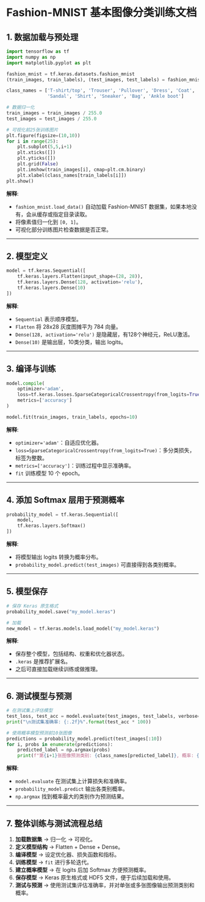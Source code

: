 # Fashion-MNIST 基本图像分类训练文档

## 1. 数据加载与预处理

```python
import tensorflow as tf
import numpy as np
import matplotlib.pyplot as plt

fashion_mnist = tf.keras.datasets.fashion_mnist
(train_images, train_labels), (test_images, test_labels) = fashion_mnist.load_data()

class_names = ['T-shirt/top', 'Trouser', 'Pullover', 'Dress', 'Coat',
               'Sandal', 'Shirt', 'Sneaker', 'Bag', 'Ankle boot']

# 数据归一化
train_images = train_images / 255.0
test_images = test_images / 255.0

# 可视化前25张训练图片
plt.figure(figsize=(10,10))
for i in range(25):
    plt.subplot(5,5,i+1)
    plt.xticks([])
    plt.yticks([])
    plt.grid(False)
    plt.imshow(train_images[i], cmap=plt.cm.binary)
    plt.xlabel(class_names[train_labels[i]])
plt.show()
```

**解释**:

- `fashion_mnist.load_data()` 自动加载 Fashion-MNIST 数据集，如果本地没有，会从缓存或指定目录读取。
- 将像素值归一化到 `[0, 1]`。
- 可视化部分训练图片检查数据是否正常。

---

## 2. 模型定义

```python
model = tf.keras.Sequential([
    tf.keras.layers.Flatten(input_shape=(28, 28)),
    tf.keras.layers.Dense(128, activation='relu'),
    tf.keras.layers.Dense(10)
])
```

**解释**:

- `Sequential` 表示顺序模型。
- `Flatten` 将 28x28 灰度图摊平为 784 向量。
- `Dense(128, activation='relu')` 是隐藏层，有128个神经元，ReLU激活。
- `Dense(10)` 是输出层，10类分类，输出 logits。

---

## 3. 编译与训练

```python
model.compile(
    optimizer='adam',
    loss=tf.keras.losses.SparseCategoricalCrossentropy(from_logits=True),
    metrics=['accuracy']
)

model.fit(train_images, train_labels, epochs=10)
```

**解释**:

- `optimizer='adam'`：自适应优化器。
- `loss=SparseCategoricalCrossentropy(from_logits=True)`：多分类损失，标签为整数。
- `metrics=['accuracy']`：训练过程中显示准确率。
- `fit` 训练模型 10 个 epoch。

---

## 4. 添加 Softmax 层用于预测概率

```python
probability_model = tf.keras.Sequential([
    model,
    tf.keras.layers.Softmax()
])
```

**解释**:

- 将模型输出 logits 转换为概率分布。
- `probability_model.predict(test_images)` 可直接得到各类别概率。

---

## 5. 模型保存

```python
# 保存 Keras 原生格式
probability_model.save("my_model.keras")

# 加载
new_model = tf.keras.models.load_model("my_model.keras")
```

**解释**:

- 保存整个模型，包括结构、权重和优化器状态。
- `.keras` 是推荐扩展名。
- 之后可直接加载继续训练或做推理。

---

## 6. 测试模型与预测

```python
# 在测试集上评估模型
test_loss, test_acc = model.evaluate(test_images, test_labels, verbose=2)
print("\n测试集准确率: {:.2f}%".format(test_acc * 100))

# 使用概率模型预测前10张图像
predictions = probability_model.predict(test_images[:10])
for i, probs in enumerate(predictions):
    predicted_label = np.argmax(probs)
    print(f"第{i+1}张图像预测类别: {class_names[predicted_label]}, 概率: {probs[predicted_label]:.4f}")
```

**解释**:

- `model.evaluate` 在测试集上计算损失和准确率。
- `probability_model.predict` 输出各类别概率。
- `np.argmax` 找到概率最大的类别作为预测结果。

---

## 7. 整体训练与测试流程总结

1. **加载数据集** → 归一化 → 可视化。
2. **定义模型结构** → Flatten + Dense + Dense。
3. **编译模型** → 设定优化器、损失函数和指标。
4. **训练模型** → `fit` 进行多轮迭代。
5. **建立概率模型** → 在 logits 后加 Softmax 方便预测概率。
6. **保存模型** → Keras 原生格式或 HDF5 文件，便于后续加载和使用。
7. **测试与预测** → 使用测试集评估准确率，并对单张或多张图像输出预测类别和概率。

